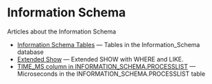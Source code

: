 # Information Schema

Articles about the Information Schema

- [Information Schema Tables](/sql-statements-structure/sql-statements/administrative-sql-statements/system-tables/information-schema/information-schema-tables/) — Tables in the Information_Schema database
- [Extended Show](/sql-statements-structure/sql-statements/administrative-sql-statements/show/extended-show/) — Extended SHOW with WHERE and LIKE.
- [TIME_MS column in INFORMATION_SCHEMA.PROCESSLIST](/kb/en/library/documentation/sql-statements-structure/sql-statements/administrative-sql-statements/system-tables/information-schema/time_ms-column-in-information_schemaprocesslist/) — Microseconds in the INFORMATION_SCHEMA.PROCESSLIST table